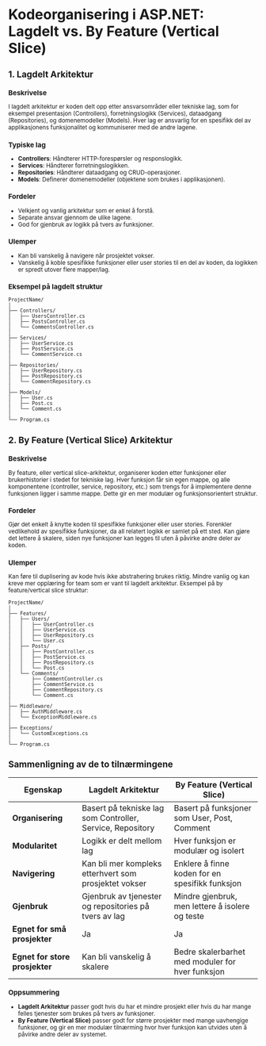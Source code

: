 # Kodeorganisering i ASP.NET: Lagdelt vs. By Feature (Vertical Slice)

<small>

## 1. Lagdelt Arkitektur

### Beskrivelse

I lagdelt arkitektur er koden delt opp etter ansvarsområder eller tekniske lag, som for eksempel presentasjon (Controllers), forretningslogikk (Services), dataadgang (Repositories), og domenemodeller (Models). Hver lag er ansvarlig for en spesifikk del av applikasjonens funksjonalitet og kommuniserer med de andre lagene.

### Typiske lag

- **Controllers**: Håndterer HTTP-forespørsler og responslogikk.
- **Services**: Håndterer forretningslogikken.
- **Repositories**: Håndterer dataadgang og CRUD-operasjoner.
- **Models**: Definerer domenemodeller (objektene som brukes i applikasjonen).

### Fordeler

- Velkjent og vanlig arkitektur som er enkel å forstå.
- Separate ansvar gjennom de ulike lagene.
- God for gjenbruk av logikk på tvers av funksjoner.

### Ulemper

- Kan bli vanskelig å navigere når prosjektet vokser.
- Vanskelig å koble spesifikke funksjoner eller user stories til en del av koden, da logikken er spredt utover flere mapper/lag.

### Eksempel på lagdelt struktur

```plaintext
ProjectName/
│
├── Controllers/
│   ├── UsersController.cs
│   ├── PostsController.cs
│   └── CommentsController.cs
│
├── Services/
│   ├── UserService.cs
│   ├── PostService.cs
│   └── CommentService.cs
│
├── Repositories/
│   ├── UserRepository.cs
│   ├── PostRepository.cs
│   └── CommentRepository.cs
│
├── Models/
│   ├── User.cs
│   ├── Post.cs
│   └── Comment.cs
│
└── Program.cs
```

## 2. By Feature (Vertical Slice) Arkitektur

### Beskrivelse

By feature, eller vertical slice-arkitektur, organiserer koden etter funksjoner eller brukerhistorier i stedet for tekniske lag. Hver funksjon får sin egen mappe, og alle komponentene (controller, service, repository, etc.) som trengs for å implementere denne funksjonen ligger i samme mappe. Dette gir en mer modulær og funksjonsorientert struktur.

### Fordeler

Gjør det enkelt å knytte koden til spesifikke funksjoner eller user stories.
Forenkler vedlikehold av spesifikke funksjoner, da all relatert logikk er samlet på ett sted.
Kan gjøre det lettere å skalere, siden nye funksjoner kan legges til uten å påvirke andre deler av koden.

### Ulemper

Kan føre til duplisering av kode hvis ikke abstrahering brukes riktig.
Mindre vanlig og kan kreve mer opplæring for team som er vant til lagdelt arkitektur.
Eksempel på by feature/vertical slice struktur:

```plaintext
ProjectName/
│
├── Features/
│   ├── Users/
│   │   ├── UserController.cs
│   │   ├── UserService.cs
│   │   ├── UserRepository.cs
│   │   └── User.cs
│   ├── Posts/
│   │   ├── PostController.cs
│   │   ├── PostService.cs
│   │   ├── PostRepository.cs
│   │   └── Post.cs
│   └── Comments/
│       ├── CommentController.cs
│       ├── CommentService.cs
│       ├── CommentRepository.cs
│       └── Comment.cs
│
├── Middleware/
│   ├── AuthMiddleware.cs
│   └── ExceptionMiddleware.cs
│
├── Exceptions/
│   └── CustomExceptions.cs
│
└── Program.cs

```

## Sammenligning av de to tilnærmingene

| Egenskap                      | Lagdelt Arkitektur                                        | By Feature (Vertical Slice)                                  |
|-------------------------------|----------------------------------------------------------|--------------------------------------------------------------|
| **Organisering**               | Basert på tekniske lag som Controller, Service, Repository | Basert på funksjoner som User, Post, Comment                  |
| **Modularitet**                | Logikk er delt mellom lag                                 | Hver funksjon er modulær og isolert                           |
| **Navigering**                 | Kan bli mer kompleks etterhvert som prosjektet vokser     | Enklere å finne koden for en spesifikk funksjon               |
| **Gjenbruk**                   | Gjenbruk av tjenester og repositories på tvers av lag     | Mindre gjenbruk, men lettere å isolere og teste               |
| **Egnet for små prosjekter**   | Ja                                                        | Ja                                                            |
| **Egnet for store prosjekter** | Kan bli vanskelig å skalere                               | Bedre skalerbarhet med moduler for hver funksjon              |

### Oppsummering

- **Lagdelt Arkitektur** passer godt hvis du har et mindre prosjekt eller hvis du har mange felles tjenester som brukes på tvers av funksjoner.
- **By Feature (Vertical Slice)** passer godt for større prosjekter med mange uavhengige funksjoner, og gir en mer modulær tilnærming hvor hver funksjon kan utvides uten å påvirke andre deler av systemet.

</small>
